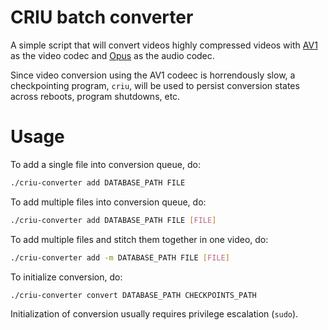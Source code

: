 # CRIU batch converter

A simple script that will convert videos highly compressed videos with [AV1](https://en.wikipedia.org/wiki/AV1) as the video codec and [Opus](https://en.wikipedia.org/wiki/Opus_(audio_format)) as the audio codec.

Since video conversion using the AV1 codeec is horrendously slow, a checkpointing program, `criu`, will be used to persist conversion states across reboots, program shutdowns, etc.

# Usage

To add a single file into conversion queue, do:

```bash
./criu-converter add DATABASE_PATH FILE
```

To add multiple files into conversion queue, do:

```bash
./criu-converter add DATABASE_PATH FILE [FILE]
```

To add multiple files and stitch them together in one video, do:

```bash
./criu-converter add -m DATABASE_PATH FILE [FILE]
```

To initialize conversion, do:

```bash
./criu-converter convert DATABASE_PATH CHECKPOINTS_PATH
```

Initialization of conversion usually requires privilege escalation (`sudo`).
